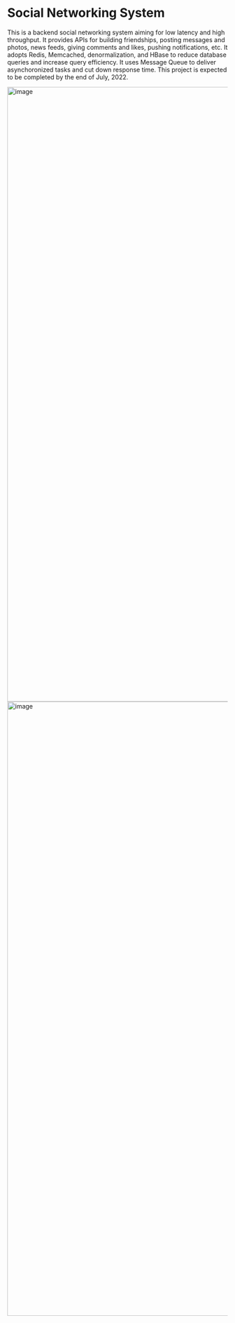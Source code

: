 # Social Networking System

This is a backend social networking system aiming for low latency and high throughput. It provides APIs for building friendships, posting messages and photos, news feeds, giving comments and likes, pushing notifications, etc. It adopts Redis, Memcached, denormalization, and HBase to reduce database queries and increase query efficiency. It uses Message Queue to deliver asynchoronized tasks and cut down response time. This project is expected to be completed by the end of July, 2022.

<img width="1402" alt="image" src="https://user-images.githubusercontent.com/70275050/178489078-42fb0df4-62a7-4c9e-98f1-f4c5d674a289.png">
<img width="1401" alt="image" src="https://user-images.githubusercontent.com/70275050/178489184-d3532cdf-7827-4c28-88c9-13de7b86b55c.png">
